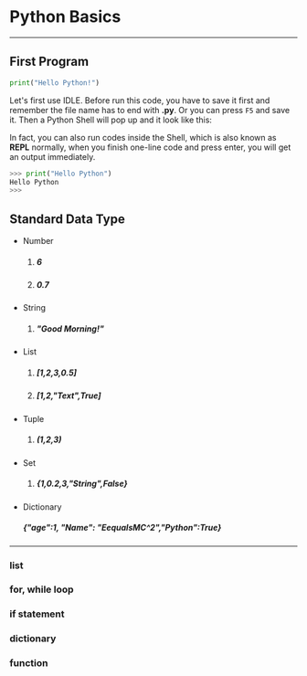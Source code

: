# Python Basics
---
## First Program
```py
print("Hello Python!")

```   

Let's first use IDLE. Before run this code, you have to save it first and remember the file name has to end with **.py**. Or you can press `F5` and save it. Then a Python Shell will pop up and it look like this:


In fact, you can also run codes inside the Shell, which is also known as **REPL** normally, when you finish one-line code and press enter, you will get an output immediately. 

```py
>>> print("Hello Python")  
Hello Python  
>>>
```

## Standard Data Type  
- Number
    1. ##### 6
    2. ##### 0.7
- String
    1. ##### "Good Morning!"
- List
    1. ##### [1,2,3,0.5]
    2. ##### [1,2,"Text",True]
- Tuple
    1. ##### (1,2,3)
- Set
    1. ##### {1,0.2,3,"String",False}
- Dictionary
     ##### {"age":1, "Name": "EequalsMC^2","Python":True}
---

### list
### for, while loop 
### if statement  
### dictionary 
### function 
